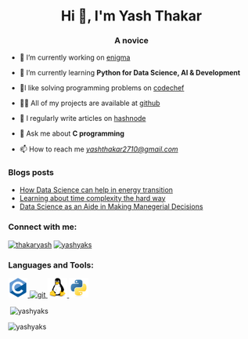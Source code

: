 <h1 align="center">Hi 👋, I'm Yash Thakar</h1>
<h3 align="center">A novice</h3>

- 🔭 I’m currently working on [enigma](https://github.com/yashyaks/enigma)

- 🌱 I’m currently learning **Python for Data Science, AI & Development**

- 👨‍I like solving programming problems on [codechef](https://www.codechef.com/users/yashyaks)

- 👨‍💻 All of my projects are available at [github](https://github.com/yashyaks)

- 📝 I regularly write articles on [hashnode](https://yashyaks.hashnode.dev/)

- 💬 Ask me about **C programming**

- 📫 How to reach me *yashthakar2710@gmail.com*

### Blogs posts
<!-- BLOG-POST-LIST:START -->
- [How Data Science can help in energy transition](https://yashyaks.hashnode.dev/how-data-science-can-help-in-energy-transition)
- [Learning about time complexity the hard way](https://yashyaks.hashnode.dev/learning-about-time-complexity-the-hard-way)
- [Data Science as an Aide in Making Manegerial Decisions](https://yashyaks.hashnode.dev/data-science-as-an-aide-in-making-manegerial-decisions)
<!-- BLOG-POST-LIST:END -->

<h3 align="left">Connect with me:</h3>
<p align="left">

<a href="https://linkedin.com/in/thakaryash" target="blank"><img align="center" src="https://raw.githubusercontent.com/rahuldkjain/github-profile-readme-generator/master/src/images/icons/Social/linked-in-alt.svg" alt="thakaryash" height="30" width="40" /></a>
<a href="https://twitter.com/yashyaks" target="blank"><img align="center" src="https://raw.githubusercontent.com/rahuldkjain/github-profile-readme-generator/master/src/images/icons/Social/twitter.svg" alt="yashyaks" height="30" width="40" /></a>

</p>

<h3 align="left">Languages and Tools:</h3>
<p align="left"> <a href="https://www.cprogramming.com/" target="_blank" rel="noreferrer"> <img src="https://raw.githubusercontent.com/devicons/devicon/master/icons/c/c-original.svg" alt="c" width="40" height="40"/> </a> <a href="https://git-scm.com/" target="_blank" rel="noreferrer"> <img src="https://www.vectorlogo.zone/logos/git-scm/git-scm-icon.svg" alt="git" width="40" height="40"/> </a> <a href="https://www.linux.org/" target="_blank" rel="noreferrer"> <img src="https://raw.githubusercontent.com/devicons/devicon/master/icons/linux/linux-original.svg" alt="linux" width="40" height="40"/> </a> <a href="https://www.python.org" target="_blank" rel="noreferrer"> <img src="https://raw.githubusercontent.com/devicons/devicon/master/icons/python/python-original.svg" alt="python" width="40" height="40"/> </a> </p>

<p>&nbsp;<img align="center" src="https://github-readme-stats.vercel.app/api?username=yashyaks&show_icons=true&locale=en" alt="yashyaks" /></p>

<p><img align="center" src="https://github-readme-streak-stats.herokuapp.com/?user=yashyaks&" alt="yashyaks" /></p>

